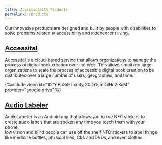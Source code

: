 ```yaml
---
title: Accessibility Products
permalink: /products
---
```

Our innovative products  are designed and built by people with disabilities to solve problems related to accessibility and independent living.

## [Accessital](accessital)
Accessital is a cloud-based service that allows organizations to manage the process of digital book creation over the Web. This allows  small and large organizations to   scale the process of accessible digital book creation to   be distributed over a large number of users, geographies, and time.  

{%include video id="1l2YnBoSr9TlxmfyjG0DY5jmDdHn2IKcM" provider="google-drive" %}

## [Audio Labeler](AudioLabeller)
AudioLabeller is an Android app that allows you to use NFC stickers to create audio labels that are spoken any time you touch them with your phone.  
low vision and blind people can use off the shelf NFC stickers to label things like medicine bottles, physical files, CDs and DVDs, and even clothes.  